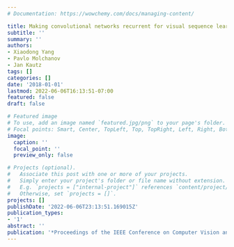 ```yaml
---
# Documentation: https://wowchemy.com/docs/managing-content/

title: Making convolutional networks recurrent for visual sequence learning
subtitle: ''
summary: ''
authors:
- Xiaodong Yang
- Pavlo Molchanov
- Jan Kautz
tags: []
categories: []
date: '2018-01-01'
lastmod: 2022-06-06T16:13:51-07:00
featured: false
draft: false

# Featured image
# To use, add an image named `featured.jpg/png` to your page's folder.
# Focal points: Smart, Center, TopLeft, Top, TopRight, Left, Right, BottomLeft, Bottom, BottomRight.
image:
  caption: ''
  focal_point: ''
  preview_only: false

# Projects (optional).
#   Associate this post with one or more of your projects.
#   Simply enter your project's folder or file name without extension.
#   E.g. `projects = ["internal-project"]` references `content/project/deep-learning/index.md`.
#   Otherwise, set `projects = []`.
projects: []
publishDate: '2022-06-06T23:13:51.169015Z'
publication_types:
- '1'
abstract: ''
publication: '*Proceedings of the IEEE Conference on Computer Vision and Pattern Recognition*'
---
```

